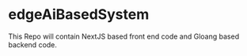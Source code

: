 # edgeAiBasedSystem

This Repo will contain NextJS based front end code and Gloang based backend code.
